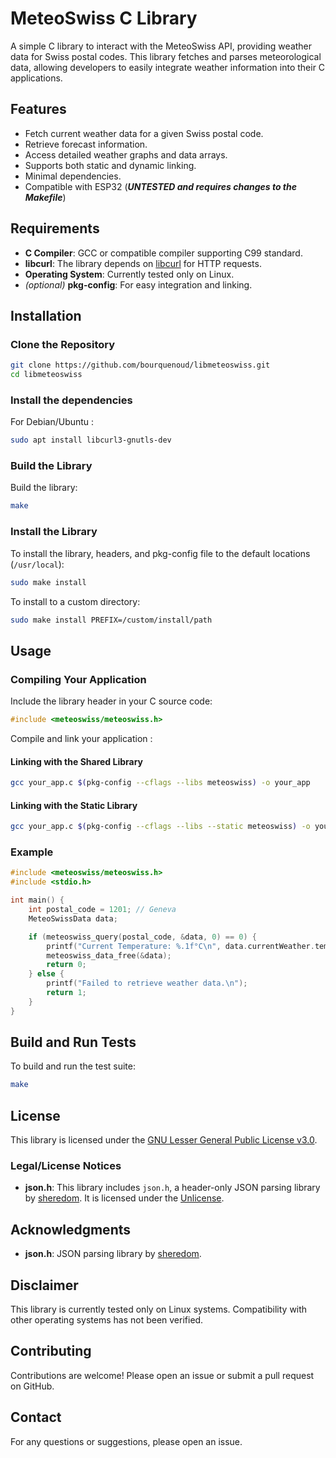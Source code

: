 # MeteoSwiss C Library

A simple C library to interact with the MeteoSwiss API, providing weather data for Swiss postal codes. This library fetches and parses meteorological data, allowing developers to easily integrate weather information into their C applications.

## Features

- Fetch current weather data for a given Swiss postal code.
- Retrieve forecast information.
- Access detailed weather graphs and data arrays.
- Supports both static and dynamic linking.
- Minimal dependencies.
- Compatible with ESP32 (***UNTESTED and requires changes to the Makefile***)

## Requirements

- **C Compiler**: GCC or compatible compiler supporting C99 standard.
- **libcurl**: The library depends on [libcurl](https://curl.se/libcurl/) for HTTP requests.
- **Operating System**: Currently tested only on Linux.
- *(optional)* **pkg-config**: For easy integration and linking.

## Installation

### Clone the Repository

```bash
git clone https://github.com/bourquenoud/libmeteoswiss.git
cd libmeteoswiss
```

### Install the dependencies
For Debian/Ubuntu :
```bash
sudo apt install libcurl3-gnutls-dev
```

### Build the Library

Build the library:

```bash
make
```

### Install the Library

To install the library, headers, and pkg-config file to the default locations (`/usr/local`):

```bash
sudo make install
```

To install to a custom directory:

```bash
sudo make install PREFIX=/custom/install/path
```

## Usage

### Compiling Your Application

Include the library header in your C source code:

```c
#include <meteoswiss/meteoswiss.h>
```

Compile and link your application :

#### Linking with the Shared Library

```bash
gcc your_app.c $(pkg-config --cflags --libs meteoswiss) -o your_app
```

#### Linking with the Static Library

```bash
gcc your_app.c $(pkg-config --cflags --libs --static meteoswiss) -o your_app
```

### Example

```c
#include <meteoswiss/meteoswiss.h>
#include <stdio.h>

int main() {
    int postal_code = 1201; // Geneva
    MeteoSwissData data;

    if (meteoswiss_query(postal_code, &data, 0) == 0) {
        printf("Current Temperature: %.1f°C\n", data.currentWeather.temperature);
        meteoswiss_data_free(&data);
        return 0;
    } else {
        printf("Failed to retrieve weather data.\n");
        return 1;
    }
}
```

## Build and Run Tests

To build and run the test suite:

```bash
make
```

## License

This library is licensed under the [GNU Lesser General Public License v3.0](LICENSE).

### Legal/License Notices

- **json.h**: This library includes `json.h`, a header-only JSON parsing library by [sheredom](https://github.com/sheredom). It is licensed under the [Unlicense](https://unlicense.org/).

## Acknowledgments

- **json.h**: JSON parsing library by [sheredom](https://github.com/sheredom).

## Disclaimer

This library is currently tested only on Linux systems. Compatibility with other operating systems has not been verified.

## Contributing

Contributions are welcome! Please open an issue or submit a pull request on GitHub.

## Contact

For any questions or suggestions, please open an issue.

